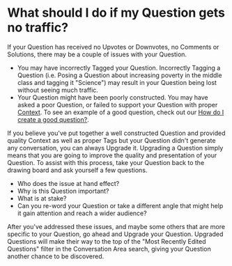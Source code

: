 # What should I do if my Question gets no traffic? #
If your Question has received no Upvotes or Downvotes, no Comments or Solutions, 
there may be a couple of issues with your Question.

- You may have incorrectly Tagged your Question. Incorrectly Tagging a Question 
  (i.e. Posing a Question about increasing poverty in the middle class and 
  tagging it "Science") may result in your Question being lost without seeing 
  much traffic.
- Your Question might have been poorly constructed. You may have asked a poor 
  Question, or failed to support your Question with proper [Context][2]. To see an 
  example of a good question, check out our [How do I create a good question?][1].

If you believe you've put together a well constructed Question and provided 
quality Context as well as proper Tags but your Question didn't generate any 
conversation, you can always Upgrade it. Upgrading a Question 
simply means that you are going to improve the quality and presentation of your 
Question. To assist with this process, take your Question back to the drawing 
board and ask yourself a few questions.

- Who does the issue at hand effect?
- Why is this Question important?
- What is at stake?
- Can you re-word your Question or take a different angle that might help it 
  gain attention and reach a wider audience?

After you've addressed these issues, and maybe some others that are more 
specific to your Question, go ahead and Upgrade your Question. Upgraded 
Questions will make their way to the top of the "Most Recently Edited 
Questions" filter in the Conversation Area search, giving your Question 
another chance to be discovered.


[1]: /help/questions/formatting/
[2]: /help/questions/context/